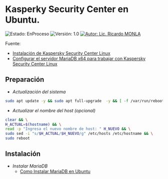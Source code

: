 # Kasperky Security Center en Ubuntu.
![Estado: EnProceso](https://img.shields.io/badge/Estado-EnProceso-brightgreen)
![Versión: 1.0](https://img.shields.io/badge/Versión-1.0-blue)
[![Autor: Lic. Ricardo MONLA](https://img.shields.io/badge/Autor-Lic.%20Ricardo%20MONLA-orange)](mailto:rmonla@frlr.utn.edu.ar)

Fuente: 
- [Instalación de Kaspersky Security Center Linux](https://support.kaspersky.com/ksclinux/14.2/es-MX/166764.htm)
- [Configurar el servidor MariaDB x64 para trabajar con Kaspersky Security Center Linux](https://support.kaspersky.com/ksclinux/14.2/es-MX/210277.htm)


## Preparación
- *Actualización del sistema*
```bash
sudo apt update -y && sudo apt full-upgrade  -y && [ -f /var/run/reboot-required ] && sudo reboot -f
```

- *Actualizar el nombre del host (opcional)*
```bash
clear && \
H_ACTUAL=$(hostname) && \
read -p "Ingresa el nuevo nombre de host: " H_NUEVO && \
sudo sed -i "s/$H_ACTUAL/$H_NUEVO/g" /etc/hosts /etc/hostname && \
sudo reboot
```
## Instalación
- *Instalar MariaDB*
  + [Como Instalar MariaDB en Ubuntu](https://github.com/rmonla/rmLIBs/tree/master/cmdLinux/servers/MariaDB)
